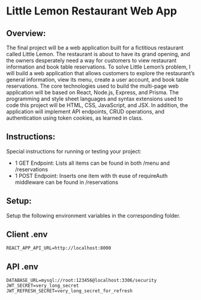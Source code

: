 # Little Lemon Restaurant Web App

## Overview:
The final project will be a web application built for a fictitious restaurant called Little Lemon. The restaurant is about to have its grand opening, and the owners desperately need a way for customers to view restaurant information and book table reservations. To solve Little Lemon’s problem, I will build a web application that allows customers to explore the restaurant’s general information, view its menu, create a user account, and book table reservations.
The core technologies used to build the multi-page web application will be based on React, Node.js, Express, and Prisma. The programming and style sheet languages and syntax extensions used to code this project will be HTML, CSS, JavaScript, and JSX. In addition, the application will implement API endpoints, CRUD operations, and authentication using token cookies, as learned in class. 

## Instructions:
Special instructions for running or testing your project:
- 1 GET Endpoint: Lists all items can be found in both /menu and /reservations
- 1 POST Endpoint: Inserts one item with th euse of requireAuth middleware can be found in /reservations

## Setup:
Setup the following environment variables in the corresponding folder.

## Client .env
```
REACT_APP_API_URL=http://localhost:8000
```

## API .env
```
DATABASE_URL=mysql://root:123456@localhost:3306/security
JWT_SECRET=very_long_secret
JWT_REFRESH_SECRET=very_long_secret_for_refresh
```



